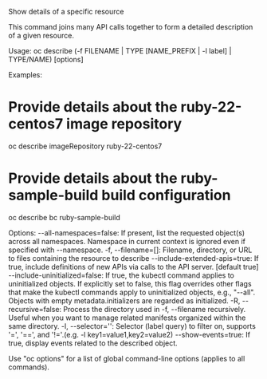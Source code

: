 Show details of a specific resource 

This command joins many API calls together to form a detailed description of a given resource.

Usage:
  oc describe (-f FILENAME | TYPE [NAME_PREFIX | -l label] | TYPE/NAME) [options]

Examples:
  # Provide details about the ruby-22-centos7 image repository
  oc describe imageRepository ruby-22-centos7
  
  # Provide details about the ruby-sample-build build configuration
  oc describe bc ruby-sample-build

Options:
      --all-namespaces=false: If present, list the requested object(s) across all namespaces. Namespace in current context is ignored even if specified with --namespace.
  -f, --filename=[]: Filename, directory, or URL to files containing the resource to describe
      --include-extended-apis=true: If true, include definitions of new APIs via calls to the API server. [default true]
      --include-uninitialized=false: If true, the kubectl command applies to uninitialized objects. If explicitly set to false, this flag overrides other flags that make the kubectl commands apply to uninitialized objects, e.g., "--all". Objects with empty metadata.initializers are regarded as initialized.
  -R, --recursive=false: Process the directory used in -f, --filename recursively. Useful when you want to manage related manifests organized within the same directory.
  -l, --selector='': Selector (label query) to filter on, supports '=', '==', and '!='.(e.g. -l key1=value1,key2=value2)
      --show-events=true: If true, display events related to the described object.

Use "oc options" for a list of global command-line options (applies to all commands).
